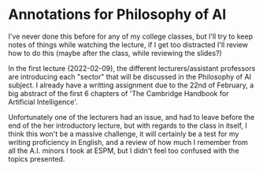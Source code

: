 # Annotations for Philosophy of AI

I've never done this before for any of my college classes, but I'll try to keep notes of things while watching the lecture, if I get too distracted I'll review how to do this (maybe after the class, while reviewing the slides?)

In the first lecture (2022-02-09), the different lecturers/assistant professors are introducing each "sector" that will be discussed in the Philosophy of AI subject. I already have a writting assignment due to the 22nd of February, a big abstract of the first 6 chapters of 'The Cambridge Handbook for Artificial Intelligence'.

Unfortunately one of the lecturers had an issue, and had to leave before the end of the her introductory lecture, but with regards to the class in itself, I think this won't be a massive challenge, it will certainly be a test for my writing proficiency in English, and a review of how much I remember from all the A.I. minors I took at ESPM, but I didn't feel too confused with the topics presented.
